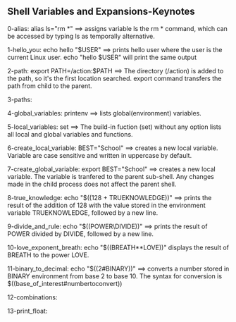 ## Shell Variables and Expansions-Keynotes

0-alias: alias ls="rm *" ==> assigns variable ls the rm * command, which can be accessed by typing ls as temporally alternative.

1-hello_you: echo hello "$USER" ==> prints hello user where the user is the current Linux user. echo "hello $USER" will print the same output

2-path: export PATH=/action:$PATH ==> The directory (/action) is added to the path, so it's the first location searched. export command transfers the path from child to the parent.

3-paths:

4-global_variables: printenv ==> lists global(environment) variables.

5-local_variables: set ==> The build-in fuction (set) without any option lists all local and global variables and functions.

6-create_local_variable: BEST="School" ==> creates a new local variable. Variable are case sensitive and written in uppercase by default. 

7-create_global_variable: export BEST="School" ==> creates a new local variable. The variable is tranfered to the parent sub-shell. Any changes made in the child process does not affect the parent shell. 

8-true_knowledge: echo "$((128 + TRUEKNOWLEDGE))" ==> prints the result of the addition of 128 with the value stored in the environment variable TRUEKNOWLEDGE, followed by a new line.

9-divide_and_rule: echo "$((POWER\DIVIDE))" ==> prints the result of POWER divided by DIVIDE, followed by a new line.

10-love_exponent_breath: echo "$((BREATH**LOVE))" displays the result of BREATH to the power LOVE.

11-binary_to_decimal: echo "$((2#BINARY))" ==> converts a number stored in BINARY environment from base 2 to base 10. The syntax for conversion is $((base_of_interest#numbertoconvert)) 

12-combinations:

13-print_float:
